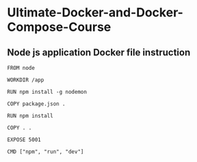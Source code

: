 # Ultimate-Docker-and-Docker-Compose-Course

## Node js application Docker file instruction

```
FROM node

WORKDIR /app

RUN npm install -g nodemon

COPY package.json .

RUN npm install

COPY . .

EXPOSE 5001

CMD ["npm", "run", "dev"]
```
